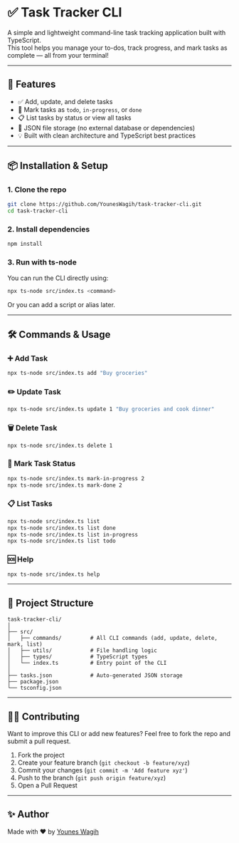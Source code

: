 # ✅ Task Tracker CLI

A simple and lightweight command-line task tracking application built with TypeScript.  
This tool helps you manage your to-dos, track progress, and mark tasks as complete — all from your terminal!

---

## 🚀 Features

- ✅ Add, update, and delete tasks
- 🔄 Mark tasks as `todo`, `in-progress`, or `done`
- 📋 List tasks by status or view all tasks
- 💾 JSON file storage (no external database or dependencies)
- 💡 Built with clean architecture and TypeScript best practices

---

## 📦 Installation & Setup

### 1. Clone the repo

```bash
git clone https://github.com/YounesWagih/task-tracker-cli.git
cd task-tracker-cli
```

### 2. Install dependencies

```bash
npm install
```

### 3. Run with ts-node

You can run the CLI directly using:

```bash
npx ts-node src/index.ts <command>
```

Or you can add a script or alias later.

---

## 🛠️ Commands & Usage

### ➕ Add Task

```bash
npx ts-node src/index.ts add "Buy groceries"
```

### ✏️ Update Task

```bash
npx ts-node src/index.ts update 1 "Buy groceries and cook dinner"
```

### 🗑️ Delete Task

```bash
npx ts-node src/index.ts delete 1
```

### 🔄 Mark Task Status

```bash
npx ts-node src/index.ts mark-in-progress 2
npx ts-node src/index.ts mark-done 2
```

### 📋 List Tasks

```bash
npx ts-node src/index.ts list
npx ts-node src/index.ts list done
npx ts-node src/index.ts list in-progress
npx ts-node src/index.ts list todo
```

### 🆘 Help

```bash
npx ts-node src/index.ts help
```

---

## 📁 Project Structure

```
task-tracker-cli/
│
├── src/
│   ├── commands/         # All CLI commands (add, update, delete, mark, list)
│   ├── utils/            # File handling logic
│   ├── types/            # TypeScript types
│   └── index.ts          # Entry point of the CLI
│
├── tasks.json            # Auto-generated JSON storage
├── package.json
└── tsconfig.json
```

---

## 👨‍💻 Contributing

Want to improve this CLI or add new features? Feel free to fork the repo and submit a pull request.

1. Fork the project
2. Create your feature branch (`git checkout -b feature/xyz`)
3. Commit your changes (`git commit -m 'Add feature xyz'`)
4. Push to the branch (`git push origin feature/xyz`)
5. Open a Pull Request

---

## ✨ Author

Made with ❤️ by [Younes Wagih](https://github.com/YounesWagih)
